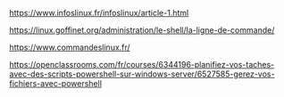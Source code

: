 https://www.infoslinux.fr/infoslinux/article-1.html

https://linux.goffinet.org/administration/le-shell/la-ligne-de-commande/

https://www.commandeslinux.fr/

https://openclassrooms.com/fr/courses/6344196-planifiez-vos-taches-avec-des-scripts-powershell-sur-windows-server/6527585-gerez-vos-fichiers-avec-powershell
